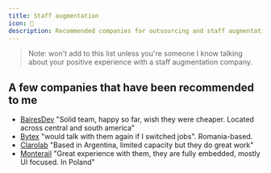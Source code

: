 ```yaml
---
title: Staff augmentation
icon: 👥
description: Recommended companies for outsourcing and staff augmentation services
---
```


> Note: won't add to this list unless you're someone I know talking about your positive experience with a staff augmentation company.

## A few companies that have been recommended to me

* [BairesDev](https://www.bairesdev.com/landing/success-stories) "Solid team, happy so far, wish they were cheaper. Located across central and south america"
* [Bytex](https://bytex.net/) "would talk with them again if I switched jobs". Romania-based. 
* [Clarolab](https://www.linkedin.com/in/franciscovives/) "Based in Argentina, limited capacity but they do great work"
* [Monterail](https://www.monterail.com/) "Great experience with them, they are fully embedded, mostly UI focused. In Poland"

          
